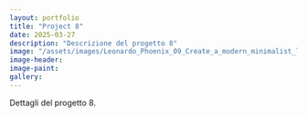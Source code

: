 ```yaml
---
layout: portfolio
title: "Project 8"
date: 2025-03-27
description: "Descrizione del progetto 8"
image: "/assets/images/Leonardo_Phoenix_09_Create_a_modern_minimalist_logo_for_an_eco_1.jpg"
image-header:
image-paint:
gallery:
---
```


Dettagli del progetto 8.

